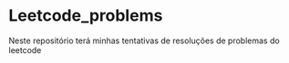 # Leetcode_problems
Neste repositório terá minhas tentativas de resoluções de problemas do leetcode
